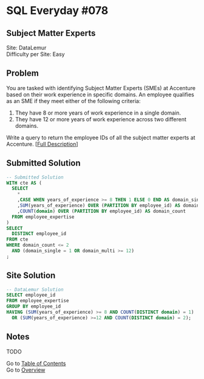 # SQL Everyday \#078

## Subject Matter Experts

Site: DataLemur\
Difficulty per Site: Easy

## Problem

You are tasked with identifying Subject Matter Experts (SMEs) at Accenture based on their work experience in specific domains. An employee qualifies as an SME if they meet either of the following criteria:

1. They have 8 or more years of work experience in a single domain.
2. They have 12 or more years of work experience across two different domains.

Write a query to return the employee IDs of all the subject matter experts at Accenture. [[Full Description](https://datalemur.com/questions/subject-matter-experts)]

## Submitted Solution

```sql
-- Submitted Solution
WITH cte AS (
  SELECT
    *
    ,CASE WHEN years_of_experience >= 8 THEN 1 ELSE 0 END AS domain_single
    ,SUM(years_of_experience) OVER (PARTITION BY employee_id) AS domain_multi
    ,COUNT(domain) OVER (PARTITION BY employee_id) AS domain_count
  FROM employee_expertise
)
SELECT
  DISTINCT employee_id
FROM cte 
WHERE domain_count <= 2
  AND (domain_single = 1 OR domain_multi >= 12)
;
```

## Site Solution

```sql
-- DataLemur Solution 
SELECT employee_id
FROM employee_expertise
GROUP BY employee_id
HAVING (SUM(years_of_experience) >= 8 AND COUNT(DISTINCT domain) = 1) 
  OR (SUM(years_of_experience) >=12 AND COUNT(DISTINCT domain) = 2);
```

## Notes

TODO

Go to [Table of Contents](/README.md#contents)\
Go to [Overview](/README.md)
